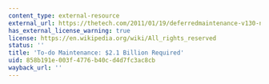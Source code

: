 ```yaml
---
content_type: external-resource
external_url: https://thetech.com/2011/01/19/deferredmaintenance-v130-n63
has_external_license_warning: true
license: https://en.wikipedia.org/wiki/All_rights_reserved
status: ''
title: 'To-do Maintenance: $2.1 Billion Required'
uid: 858b191e-003f-4776-b40c-d4d7fc3ac8cb
wayback_url: ''
---
```

